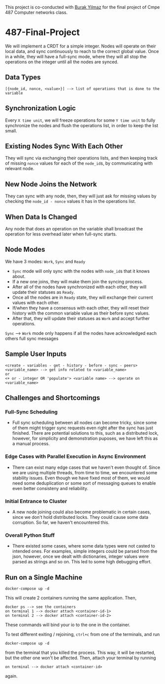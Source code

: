 This project is co-conducted with [Burak Yilmaz](https://www.github.com/yilmaz-burak) for the final project of Cmpe 487 Computer networks class.

# 487-Final-Project
We will implement a CRDT for a simple integer. Nodes will operate on their local data, and sync continuously to reach to the correct global value. Once in a while, they will have a full-sync mode,
where they will all stop the operations on the integer until all the nodes are synced.

## Data Types
```
[{node_id, nonce, <value>}] --> list of operations that is done to the variable
```

## Synchronization Logic
Every `X time unit`, we will freeze operations for some `Y time unit` to fully synchronize the nodes and flush the operations list, in order to keep the list small.

## Existing Nodes Sync With Each Other
They will sync via exchanging their operations lists, and then keeping track of missing `nonce` values for each of the `node_id`s, by communicating with relevant node.

## New Node Joins the Network
They can sync with any node, then, they will just ask for missing values by checking the `node_id - nonce` values it has in the operations list.

## When Data Is Changed
Any node that does an operation on the variable shall broadcast the operation for less overhead later when full-sync starts.

## Node Modes
We have 3 modes: `Work`, `Sync` and `Ready`
- `Sync` mode will only sync with the nodes with `node_id`s that it knows about.
- If a new one joins, they will make them join the syncing process.
- After all of the nodes have synchronized with each other, they will update their statuses as `Ready`.
- Once all the nodes are in `Ready` state, they will exchange their current values with each other.
- If/when they have a consensus with each other, they will reset their history with the common variable value as their before sync values.
- After that, they will update their statuses as `Work` and accept further operations.

`Sync` --> `Work` mode only happens if all the nodes have acknowledged each others full sync messages

## Sample User Inputs
```
<create - variables - get - history - before - sync - peers> <variable_name> --> get info related to <variable_name>
or
<+ or - integer OR 'populate'> <variable name> --> operate on <variable_name>
```

## Challenges and Shortcomings
### Full-Sync Scheduling
- Full sync scheduling between all nodes can become tricky, since some of them might trigger sync requests even right after the sync has just finished. There are potential solutions to this, such as a distributed lock, however, for simplicity and demonstration puposes, we have left this as a manual process.

### Edge Cases with Parallel Execution in Async Environment
- There can exist many edge cases that we haven't even thought of. Since we are using multiple threads, from time to time, we encountered some stability issues. Even though we have fixed most of them, we would need some deduplication or some sort of messaging queues to enable even better consisteny and reliability.

### Initial Entrance to Cluster
- A new node joining could also become problematic in certain cases, since we don't hold distributed locks. They could cause some data corruption. So far, we haven't encountered this.

### Overall Python Stuff
- There existed some cases, where some data types were not casted to intended ones. For examples, simple integers could be parsed from the json, however, once we dealt with dictionaries, integer values were parsed as strings and so on. This led to some high debugging effort.


## Run on a Single Machine
```
docker-compose up -d
```
This will create 2 containers running the same application. Then,
```
docker ps --> see the containers
on terminal 1 --> docker attach <container-id-1>
on terminal 2 --> docker attach <container-id-2>
```
These commands will bind your io to the one in the container.

To test different exiting / rejoining, `ctrl+c` from one of the terminals, and run 
```
docker-compose up -d
```
from the terminal that you killed the process. This way, it will be restarted, but the other one won't be affected. Then, attach your terminal by running 
```
on terminal --> docker attach <container-id>
```
again.


